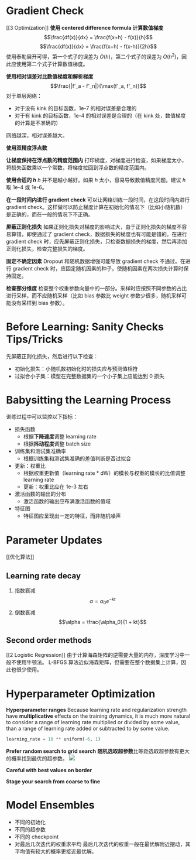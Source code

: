 # Gradient Check
[[3 Optimization]]
**使用 centered difference formula 计算数值梯度**
$$\frac{df(x)}{dx} = \frac{f(x+h) - f(x)}{h}$$
$$\frac{df(x)}{dx} = \frac{f(x+h) - f(x-h)}{2h}$$
使用泰勒展开可得，第一个式子的误差为 $O(h)$，第二个式子的误差为 $O(h^2)$，因此应使用第二个式子计算数值梯度。

**使用相对误差对比数值梯度和解析梯度**
$$\frac{|f'_a - f'_n|}{\max(f'_a, f'_n)}$$
对于单层网络：
- 对于没有 kink 的目标函数，1e-7 的相对误差是合理的
- 对于有 kink 的目标函数，1e-4 的相对误差是合理的（在 kink 处，数值梯度的计算是不准确的）

网络越深，相对误差越大。

**使用双精度浮点数**

**让梯度保持在浮点数的精度范围内**
打印梯度，对梯度进行检查，如果梯度太小，将损失函数乘以一个常数，将梯度拉回到浮点数的精度范围内。

**使用合适的 $h$**
$h$ 并不是越小越好。如果 $h$ 太小，容易导致数值精度问题。建议 $h$ 取 1e-4 或 1e-6。

**在一段时间内进行 gradient check**
可以让网络训练一段时间，在这段时间内进行 gradient check。这样做可以防止梯度计算在初始化的情况下（比如小随机数）是正确的，而在一般的情况下不正确。

**屏蔽正则化损失**
如果正则化损失对梯度的影响过大，由于正则化损失的梯度不容易算错，即使通过了 gradient check，数据损失的梯度也有可能是错的。在进行 gradient check 时，应先屏蔽正则化损失，只检查数据损失的梯度，然后再添加正则化损失，检查完整损失的梯度。

**固定不确定因素**
Dropout 和随机数据增强可能导致 gradient check 不通过。在进行 gradient check 时，应固定随机因素的种子，使随机因素在两次损失计算时保持固定。

**检查部分维度**
检查整个权重参数向量中的一部分。采样时应按照不同参数的占比进行采样，而不应随机采样（比如 bias 参数比 weight 参数少很多，随机采样可能没有采样到 bias 参数）。

# Before Learning: Sanity Checks Tips/Tricks
先屏蔽正则化损失，然后进行以下检查：
- 初始化损失：小随机数初始化时的损失应与预测值相符
- 过拟合小子集：模型在完整数据集的一个小子集上应能达到 0 损失

# Babysitting the Learning Process
训练过程中可以监控以下指标：
- 损失函数
	- 根据**下降速度**调整 learning rate
	- 根据**抖动程度**调整 batch size
- 训练集和测试集准确率
	- 根据训练集和测试集准确的差值判断是否过拟合
- 更新：权重比
	- 根据权重更新值（learning rate * dW）的模长与权重的模长的比值调整 learning rate
	- 更新：权重比应在 1e-3 左右
- 激活函数的输出的分布
	- 激活函数的输出应布满激活函数的值域
- 特征图
	- 特征图应呈现出一定的特征，而非随机噪声

# Parameter Updates
[[优化算法]]
## Learning rate decay
1. 指数衰减
$$\alpha = \alpha_0 e^{-kt}$$
3. 倒数衰减
$$\alpha = \frac{\alpha_0}{1 + kt}$$
## Second order methods
[[2 Logistic Regression]]
由于计算海森矩阵的逆需要大量的内存，深度学习中一般不使用牛顿法。
L-BFGS 算法近似海森矩阵，但需要在整个数据集上计算，因此也很少使用。

# Hyperparameter Optimization
**Hyperparameter ranges**
Because learning rate and regularization strength have **multiplicative** effects on the training dynamics, it is much more natural to consider a range of learning rate multiplied or divided by some value, than a range of learning rate added or subtracted to by some value.
```python
learning_rate = 10 ** uniform(-6, 1)
```

**Prefer random search to grid search**
**随机选取超参数**比等距选取超参数有更大的概率找到最优的超参数。
![](https://cs231n.github.io/assets/nn3/gridsearchbad.jpeg)

**Careful with best values on border**

**Stage your search from coarse to fine**

# Model Ensembles
- 不同的初始化
- 不同的超参数
- 不同的 checkpoint
- 对最后几次迭代的权重求平均
	最后几次迭代的权重一般在最优解附近摆动，其平均值有较大的概率更接近最优解。

